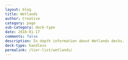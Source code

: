 ```yaml
---
layout: blog
title: Wetlands
author: Creative
category: page
sub-category: deck-type
date: 2018-01-17
comments: false
description: In depth information about Wetlands decks.
deck-type: handless
permalink: /tier-list/wetlands/
---
```








